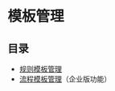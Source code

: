 # 模板管理

## 目录
* [规则模板管理](./rule_template_management.md)
* [流程模板管理](./workflow_template_management.md)（企业版功能）
